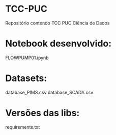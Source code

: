 # TCC-PUC
Repositório contendo TCC PUC Ciência de Dados

# Notebook desenvolvido: 
FLOWPUMP01.ipynb
# Datasets: 
database_PIMS.csv
database_SCADA.csv
# Versões das libs: 
requirements.txt
